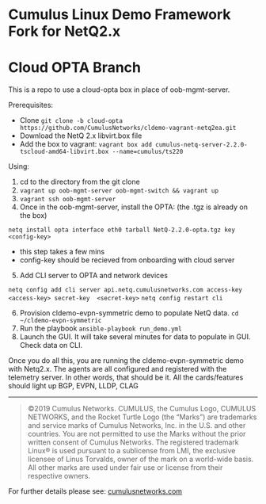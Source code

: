 # Cumulus Linux Demo Framework Fork for NetQ2.x
# Cloud OPTA Branch

This is a repo to use a cloud-opta box in place of oob-mgmt-server.

Prerequisites:
* Clone `git clone -b cloud-opta https://github.com/CumulusNetworks/cldemo-vagrant-netq2ea.git`
* Download the NetQ 2.x libvirt.box file
* Add the box to vagrant: `vagrant box add cumulus-netq-server-2.2.0-tscloud-amd64-libvirt.box --name=cumulus/ts220`

Using:
1) cd to the directory from the git clone 
2) `vagrant up oob-mgmt-server oob-mgmt-switch && vagrant up`
3) `vagrant ssh oob-mgmt-server`
4) Once in the oob-mgmt-server, install the OPTA: (the .tgz is already on the box) 

`netq install opta interface eth0 tarball NetQ-2.2.0-opta.tgz key <config-key>`
- this step takes a few mins
- config-key should be recieved from onboarding with cloud server

5) Add CLI server to OPTA and network devices

`netq config add cli server api.netq.cumulusnetworks.com access-key <access-key> secret-key  <secret-key>`
`netq config restart cli`


6) Provision cldemo-evpn-symmetric demo to populate NetQ data. `cd ~/cldemo-evpn-symmetric`
7) Run the playbook `ansible-playbook run_demo.yml`
8) Launch the GUI. It will take several minutes for data to populate in GUI. Check data on CLI.

Once you do all this, you are running the cldemo-evpn-symmetric demo with Netq2.x. The agents are all configured and registered with the telemetry server.  In other words, that should be it. All the cards/features should light up BGP, EVPN, LLDP, CLAG

---

>©2019 Cumulus Networks. CUMULUS, the Cumulus Logo, CUMULUS NETWORKS, and the Rocket Turtle Logo 
(the “Marks”) are trademarks and service marks of Cumulus Networks, Inc. in the U.S. and other 
countries. You are not permitted to use the Marks without the prior written consent of Cumulus 
Networks. The registered trademark Linux® is used pursuant to a sublicense from LMI, the exclusive 
licensee of Linus Torvalds, owner of the mark on a world-wide basis. All other marks are used under 
fair use or license from their respective owners.

For further details please see: [cumulusnetworks.com](http://www.cumulusnetworks.com)
